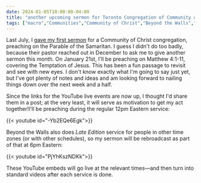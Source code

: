 ```yaml
---
date: 2024-01-05T10:00:00-04:00
title: "another upcoming sermon for Toronto Congregation of Community of Christ"
tags: ["macro","Communities","Community of Christ","Beyond the Walls","Temptation of Jesus","COVID-19","Parable of the Samaritan"]
---
```

Last July, I [gave my first sermon](https://spencergreenhalgh.com/communities/text-for-todays-toronto-congregation-sermon/) for a Community of Christ congregation, preaching on the Parable of the Samaritan. I guess I didn't do too badly, because their pastor reached out in December to ask me to give another sermon this month. On January 21st, I'll be preaching on Matthew 4:1-11, covering the Temptation of Jesus. This has been a fun passage to revisit and see with new eyes. I don't know exactly what I'm going to say just yet, but I've got plenty of notes and ideas and am looking forward to nailing things down over the next week and a half. 

Since the links for the YouTube live events are now up, I thought I'd share them in a post; at the very least, it will serve as motivation to get my act together!I'll be preaching during the regular 12pm Eastern service: 

{{< youtube id="-Yb2EQe6Egk">}}

Beyond the Walls also does *Late Edition* service for people in other time zones (or with other schedules), so my sermon will be rebroadcast as part of that at 6pm Eastern:

{{< youtube id="PjYhKszNDKk">}}

These YouTube embeds will go live at the relevant times—and then turn into standard videos after each service is done.